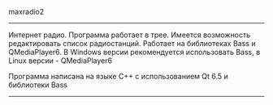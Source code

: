 maxradio2

_________________________________________________________

Интернет радио. Программа работает в трее.
Имеется возможность редактировать список радиостанций.
Работает на библиотеках Bass и QMediaPlayer6.
В Windows версии рекомендуется использовать Bass,
в Linux версии - QMediaPlayer6

Программа написана на языке С++ с использованием Qt 6.5
и библиотеки Bass
________________________________________________________
